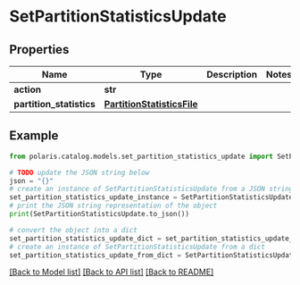 <!--

 Licensed to the Apache Software Foundation (ASF) under one
 or more contributor license agreements.  See the NOTICE file
 distributed with this work for additional information
 regarding copyright ownership.  The ASF licenses this file
 to you under the Apache License, Version 2.0 (the
 "License"); you may not use this file except in compliance
 with the License.  You may obtain a copy of the License at

   http://www.apache.org/licenses/LICENSE-2.0

 Unless required by applicable law or agreed to in writing,
 software distributed under the License is distributed on an
 "AS IS" BASIS, WITHOUT WARRANTIES OR CONDITIONS OF ANY
 KIND, either express or implied.  See the License for the
 specific language governing permissions and limitations
 under the License.

-->
# SetPartitionStatisticsUpdate


## Properties

Name | Type | Description | Notes
------------ | ------------- | ------------- | -------------
**action** | **str** |  | 
**partition_statistics** | [**PartitionStatisticsFile**](PartitionStatisticsFile.md) |  | 

## Example

```python
from polaris.catalog.models.set_partition_statistics_update import SetPartitionStatisticsUpdate

# TODO update the JSON string below
json = "{}"
# create an instance of SetPartitionStatisticsUpdate from a JSON string
set_partition_statistics_update_instance = SetPartitionStatisticsUpdate.from_json(json)
# print the JSON string representation of the object
print(SetPartitionStatisticsUpdate.to_json())

# convert the object into a dict
set_partition_statistics_update_dict = set_partition_statistics_update_instance.to_dict()
# create an instance of SetPartitionStatisticsUpdate from a dict
set_partition_statistics_update_from_dict = SetPartitionStatisticsUpdate.from_dict(set_partition_statistics_update_dict)
```
[[Back to Model list]](../README.md#documentation-for-models) [[Back to API list]](../README.md#documentation-for-api-endpoints) [[Back to README]](../README.md)


